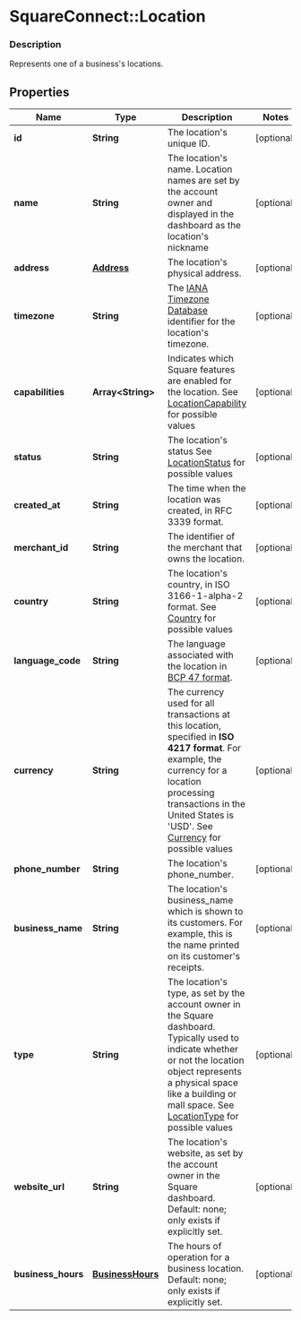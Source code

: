 # SquareConnect::Location

### Description

Represents one of a business's locations.

## Properties
Name | Type | Description | Notes
------------ | ------------- | ------------- | -------------
**id** | **String** | The location&#39;s unique ID. | [optional] 
**name** | **String** | The location&#39;s name. Location names are set by the account owner and displayed in the dashboard as the location&#39;s nickname | [optional] 
**address** | [**Address**](Address.md) | The location&#39;s physical address. | [optional] 
**timezone** | **String** | The [IANA Timezone Database](https://www.iana.org/time-zones) identifier for the location&#39;s timezone. | [optional] 
**capabilities** | **Array&lt;String&gt;** | Indicates which Square features are enabled for the location. See [LocationCapability](#type-locationcapability) for possible values | [optional] 
**status** | **String** | The location&#39;s status See [LocationStatus](#type-locationstatus) for possible values | [optional] 
**created_at** | **String** | The time when the location was created, in RFC 3339 format. | [optional] 
**merchant_id** | **String** | The identifier of the merchant that owns the location. | [optional] 
**country** | **String** | The location&#39;s country, in ISO 3166-1-alpha-2 format. See [Country](#type-country) for possible values | [optional] 
**language_code** | **String** | The language associated with the location in [BCP 47 format](https://tools.ietf.org/html/bcp47#appendix-A). | [optional] 
**currency** | **String** | The currency used for all transactions at this location, specified in __ISO 4217 format__. For example, the currency for a location processing transactions in the United States is &#39;USD&#39;. See [Currency](#type-currency) for possible values | [optional] 
**phone_number** | **String** | The location&#39;s phone_number. | [optional] 
**business_name** | **String** | The location&#39;s business_name which is shown to its customers. For example, this is the name printed on its customer&#39;s receipts. | [optional] 
**type** | **String** | The location&#39;s type, as set by the account owner in the Square dashboard. Typically used to indicate whether or not the location object represents a physical space like a building or mall space. See [LocationType](#type-locationtype) for possible values | [optional] 
**website_url** | **String** | The location&#39;s website, as set by the account owner in the Square dashboard.  Default: none; only exists if explicitly set. | [optional] 
**business_hours** | [**BusinessHours**](BusinessHours.md) |   The hours of operation for a business location.  Default: none; only exists if explicitly set. | [optional] 


